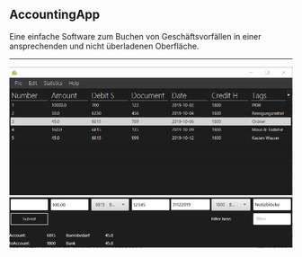 ﻿AccountingApp
-
Eine einfache Software zum Buchen von Geschäftsvorfällen in einer ansprechenden und nicht überladenen Oberfläche.
***

![Screenshot](resources/images/accounting_first.png)
